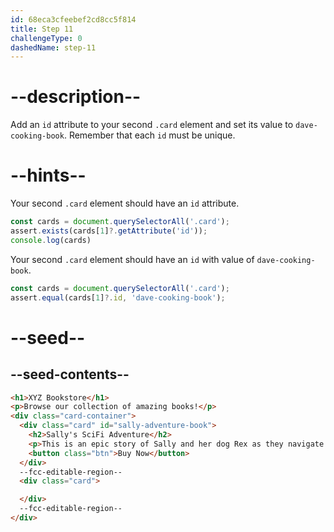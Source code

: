 ```yaml
---
id: 68eca3cfeebef2cd8cc5f814
title: Step 11
challengeType: 0
dashedName: step-11
---
```


# --description--

Add an `id` attribute to your second `.card` element and set its value to `dave-cooking-book`. Remember that each `id` must be unique.

# --hints--

Your second `.card` element should have an `id` attribute.

```js
const cards = document.querySelectorAll('.card');
assert.exists(cards[1]?.getAttribute('id'));
console.log(cards)
```

Your second `.card` element should have an `id` with value of `dave-cooking-book`.

```js
const cards = document.querySelectorAll('.card');
assert.equal(cards[1]?.id, 'dave-cooking-book');
```

# --seed--

## --seed-contents--

```html
<h1>XYZ Bookstore</h1>
<p>Browse our collection of amazing books!</p>
<div class="card-container">
  <div class="card" id="sally-adventure-book">
    <h2>Sally's SciFi Adventure</h2>
    <p>This is an epic story of Sally and her dog Rex as they navigate through other worlds.</p>
    <button class="btn">Buy Now</button>
  </div>
  --fcc-editable-region--
  <div class="card">

  </div>
  --fcc-editable-region--
</div>
```
